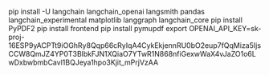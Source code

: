 pip install -U langchain langchain_openai langsmith pandas langchain_experimental matplotlib langgraph langchain_core
pip install PyPDF2
pip install frontend
pip install pymupdf
export OPENAI_API_KEY=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
